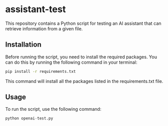 # assistant-test

This repository contains a Python script for testing an AI assistant that can retrieve information from a given file.

## Installation

Before running the script, you need to install the required packages. You can do this by running the following command in your terminal:

```bash
pip install -r requirements.txt
```

This command will install all the packages listed in the requirements.txt file.

## Usage

To run the script, use the following command:

```python
python openai-test.py
```
